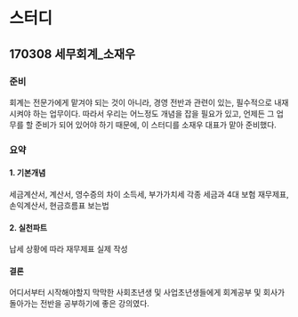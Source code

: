 # 스터디

## 170308 세무회계_소재우

### 준비

회계는 전문가에게 맡겨야 되는 것이 아니라, 경영 전반과 관련이 있는, 필수적으로 내재시켜야 하는 업무이다. 따라서 우리는 어느정도 개념을 잡을 필요가 있고, 언제든 그 업무를 할 준비가 되어 있어야 하기 때문에, 이 스터디를 소재우 대표가 맡아 준비했다.

### 요약

#### 1. 기본개념
세금계산서, 계산서, 영수증의 차이
소득세, 부가가치세
각종 세금과 4대 보험
재무제표, 손익계산서, 현금흐름표 보는법

#### 2. 실천파트

납세
상황에 따라 재무제표 실제 작성

#### 결론

어디서부터 시작해야할지 막막한 사회초년생 및 사업초년생들에게 회계공부 및 회사가 돌아가는 전반을 공부하기에 좋은 강의였다. 
